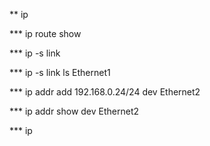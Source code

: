 ** ip

*** ip route show

*** ip -s link

*** ip -s link ls Ethernet1

*** ip addr add 192.168.0.24/24 dev Ethernet2

*** ip addr show dev Ethernet2

*** ip
